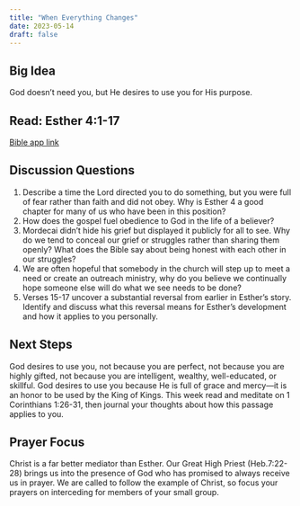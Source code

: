 ```yaml
---
title: "When Everything Changes"
date: 2023-05-14
draft: false
---
```


## Big Idea
God doesn’t need you, but He desires to use you for His purpose.

## Read: Esther 4:1-17
[Bible app link](https://www.bible.com/bible/59/EST.4.ESV)

## Discussion Questions
1. Describe a time the Lord directed you to do something, but you were full of fear rather
than faith and did not obey. Why is Esther 4 a good chapter for many of us who have
been in this position?
2. How does the gospel fuel obedience to God in the life of a believer?
3. Mordecai didn’t hide his grief but displayed it publicly for all to see. Why do we tend to
conceal our grief or struggles rather than sharing them openly? What does the Bible say
about being honest with each other in our struggles?
4. We are often hopeful that somebody in the church will step up to meet a need or create
an outreach ministry, why do you believe we continually hope someone else will do what
we see needs to be done?
5. Verses 15-17 uncover a substantial reversal from earlier in Esther’s story. Identify and
discuss what this reversal means for Esther’s development and how it applies to you
personally.

## Next Steps
God desires to use you, not because you are perfect, not because you are highly gifted, not
because you are intelligent, wealthy, well-educated, or skillful. God desires to use you because
He is full of grace and mercy—it is an honor to be used by the King of Kings. This week read and
meditate on 1 Corinthians 1:26-31, then journal your thoughts about how this passage applies
to you.

## Prayer Focus
Christ is a far better mediator than Esther. Our Great High Priest (Heb.7:22-28) brings us into
the presence of God who has promised to always receive us in prayer. We are called to follow
the example of Christ, so focus your prayers on interceding for members of your small group.